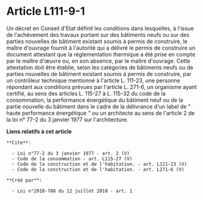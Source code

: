 # Article L111-9-1

Un décret en Conseil d'Etat définit les conditions dans lesquelles, à l'issue de l'achèvement des travaux portant sur des
bâtiments neufs ou sur des parties nouvelles de bâtiment existant soumis à permis de construire, le maître d'ouvrage fournit
à l'autorité qui a délivré le permis de construire un document attestant que la réglementation thermique a été prise en
compte par le maître d'œuvre ou, en son absence, par le maître d'ouvrage. Cette attestation doit être établie, selon les
catégories de bâtiments neufs ou de parties nouvelles de bâtiment existant soumis à permis de construire, par un contrôleur
technique mentionné à l'article L. 111-23, une personne répondant aux conditions prévues par l'article L. 271-6, un organisme
ayant certifié, au sens des articles L. 115-27 à L. 115-32 du code de la consommation, la performance énergétique du bâtiment
neuf ou de la partie nouvelle du bâtiment dans le cadre de la délivrance d'un label de " haute performance énergétique " ou
un architecte au sens de l'article 2 de la loi n° 77-2 du 3 janvier 1977 sur l'architecture.

**Liens relatifs à cet article**

	**Cite**:

	  - Loi n°77-2 du 3 janvier 1977 - art. 2 (V)
	  - Code de la consommation - art. L115-27 (V)
	  - Code de la construction et de l'habitation. - art. L111-23 (V)
	  - Code de la construction et de l'habitation. - art. L271-6 (V)

	**Créé par**:

	  - Loi n°2010-788 du 12 juillet 2010 - art. 1
